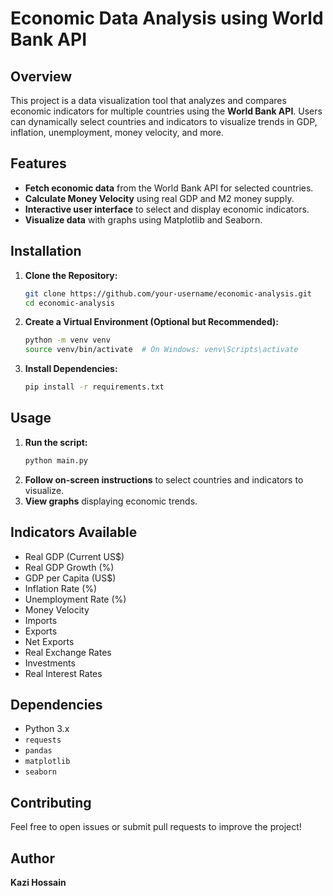 # Economic Data Analysis using World Bank API

## Overview
This project is a data visualization tool that analyzes and compares economic indicators for multiple countries using the **World Bank API**. Users can dynamically select countries and indicators to visualize trends in GDP, inflation, unemployment, money velocity, and more.

## Features
- **Fetch economic data** from the World Bank API for selected countries.
- **Calculate Money Velocity** using real GDP and M2 money supply.
- **Interactive user interface** to select and display economic indicators.
- **Visualize data** with graphs using Matplotlib and Seaborn.

## Installation

1. **Clone the Repository:**
   ```sh
   git clone https://github.com/your-username/economic-analysis.git
   cd economic-analysis
   ```

2. **Create a Virtual Environment (Optional but Recommended):**
   ```sh
   python -m venv venv
   source venv/bin/activate  # On Windows: venv\Scripts\activate
   ```

3. **Install Dependencies:**
   ```sh
   pip install -r requirements.txt
   ```

## Usage

1. **Run the script:**
   ```sh
   python main.py
   ```
2. **Follow on-screen instructions** to select countries and indicators to visualize.
3. **View graphs** displaying economic trends.

## Indicators Available
- Real GDP (Current US$)
- Real GDP Growth (%)
- GDP per Capita (US$)
- Inflation Rate (%)
- Unemployment Rate (%)
- Money Velocity
- Imports
- Exports
- Net Exports
- Real Exchange Rates
- Investments
- Real Interest Rates

## Dependencies
- Python 3.x
- `requests`
- `pandas`
- `matplotlib`
- `seaborn`

## Contributing
Feel free to open issues or submit pull requests to improve the project!

## Author
**Kazi Hossain**
